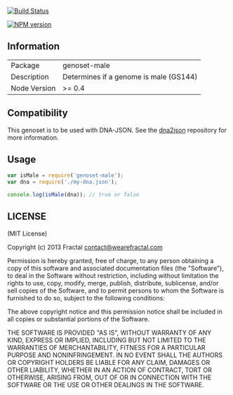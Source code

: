 [![Build Status](https://travis-ci.org/genomejs/genoset-male.png?branch=master)](https://travis-ci.org/genomejs/genoset-male)

[![NPM version](https://badge.fury.io/js/genoset-male.png)](http://badge.fury.io/js/genoset-male)

## Information

<table>
<tr>
<td>Package</td><td>genoset-male</td>
</tr>
<tr>
<td>Description</td>
<td>Determines if a genome is male (GS144)</td>
</tr>
<tr>
<td>Node Version</td>
<td>>= 0.4</td>
</tr>
</table>

## Compatibility

This genoset is to be used with DNA-JSON. See the [dna2json](https://github.com/genomejs/dna2json) repository for more information.

## Usage

```javascript
var isMale = require('genoset-male');
var dna = require('./my-dna.json');

console.log(isMale(dna)); // true or false
```

## LICENSE

(MIT License)

Copyright (c) 2013 Fractal <contact@wearefractal.com>

Permission is hereby granted, free of charge, to any person obtaining
a copy of this software and associated documentation files (the
"Software"), to deal in the Software without restriction, including
without limitation the rights to use, copy, modify, merge, publish,
distribute, sublicense, and/or sell copies of the Software, and to
permit persons to whom the Software is furnished to do so, subject to
the following conditions:

The above copyright notice and this permission notice shall be
included in all copies or substantial portions of the Software.

THE SOFTWARE IS PROVIDED "AS IS", WITHOUT WARRANTY OF ANY KIND,
EXPRESS OR IMPLIED, INCLUDING BUT NOT LIMITED TO THE WARRANTIES OF
MERCHANTABILITY, FITNESS FOR A PARTICULAR PURPOSE AND
NONINFRINGEMENT. IN NO EVENT SHALL THE AUTHORS OR COPYRIGHT HOLDERS BE
LIABLE FOR ANY CLAIM, DAMAGES OR OTHER LIABILITY, WHETHER IN AN ACTION
OF CONTRACT, TORT OR OTHERWISE, ARISING FROM, OUT OF OR IN CONNECTION
WITH THE SOFTWARE OR THE USE OR OTHER DEALINGS IN THE SOFTWARE.
